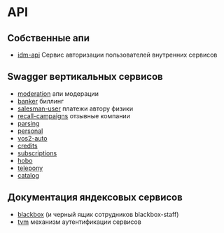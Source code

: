 # API
## Собственные апи
* [idm-api](https://github.com/YandexClassifieds/internal-frontend/tree/upddocs/idm-api) Сервис авторизации пользователей внутренних сервисов

## Swagger вертикальных сервисов
* [moderation](http://moderation-api.vrts-slb.test.vertis.yandex.net/swagger/) апи модерации
* [banker](http://banker-api-01-sas.test.vertis.yandex.net:1040/swagger/) биллинг
* [salesman-user](http://salesman-user-api-http-api.vrts-slb.test.vertis.yandex.net/swagger/) платежи автору физики
* [recall-campaigns](http://auto-vin-decoder-recalls-api.vrts-slb.test.vertis.yandex.net/swagger/?url=/api-docs#/) отзывные компании
* [parsing](http://parsing-api-test-int.slb.vertis.yandex.net/swagger/?url=/api-docs)
* [personal](http://personal-api-int.vrts-slb.test.vertis.yandex.net/swagger/?url=/api-docs)
* [vos2-auto](http://vos2-autoru-api.vrts-slb.test.vertis.yandex.net/swagger/?url=/api-docs)
* [credits](http://credits-api-int.vrts-slb.test.vertis.yandex.net/swagger/?url=/api-docs)
* [subscriptions](http://subscriptions-api-test-int.slb.vertis.yandex.net/swagger/?url=/api/3.x/api-docs/swagger.json)
* [hobo](http://hobo-api.vrts-slb.test.vertis.yandex.net/swagger/)
* [telepony](http://telepony-api-int.vrts-slb.test.vertis.yandex.net/swagger/?url=/api/2.x/)
* [catalog](http://autoru-catalog-api-int.vrts-slb.test.vertis.yandex.net/swagger/?url=/api-docs)

## Документация яндексовых сервисов
* [blackbox](https://doc.yandex-team.ru/blackbox/concepts/intro_api.html) (и черный ящик сотрудников blackbox-staff)
* [tvm](https://wiki.yandex-team.ru/passport/tvm2/) механизм аутентификации сервисов

